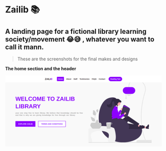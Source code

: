 # Zailib 📚
## A landing page for a fictional library learning society/movement 😂😅 , whatever you want to call it mann.

>These are the screenshots for the final makes and designs

**The home section and the header**

![Home and header sections](./readme-images/home-and%20-header.png)
